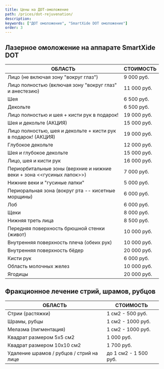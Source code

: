 ```yaml
---
title: Цены на ДОТ-омоложение
path: /prices/dot-rejuvenation/
description:
keywords: ["ДОТ омоложение", "SmartXide DOT омоложение"]
order: 3
---
```


## Лазерное омоложение на аппарате SmartXide DOT

| ОБЛАСТЬ                                                               | СТОИМОСТЬ   |
|-----------------------------------------------------------------------|-------------|
| Лицо (не включая зону "вокруг глаз")                                  | 9 000 руб.  |
| Лицо полностью (включая зону "вокруг глаз" и анестезию)               | 11 000 руб. |
| Шея                                                                   | 6 500 руб.  |
| Декольте                                                              | 6 500 руб.  |
| Лицо полностью и шея + кисти рук в подарок!                           | 19 000 руб. |
| Шея и декольте (АКЦИЯ)                                                | 15 000 руб. |
| Лицо полностью, шея и декольте + кисти рук в подарок! (АКЦИЯ)         | 19 000 руб. |
| Глубокое декольте                                                     | 12 000 руб. |
| Шея и глубокое декольте                                               | 15 000 руб. |
| Лицо, шея и кисти рук                                                 | 16 000 руб. |
| Периорбитальные зоны (верхние и нижние веки + зона <<гусиных лапок>>) | 7 000 руб.  |
| Нижние веки и "гусиные лапки"                                         | 5 000 руб.  |
| Периоральная зона (вокруг рта -- кисетные морщины)                    | 6 000 руб.  |
| Лоб                                                                   | 6 000 руб.  |
| Щеки                                                                  | 8 000 руб.  |
| Нижняя треть лица                                                     | 8 500 руб.  |
| Передняя поверхность брюшной стенки (живот)                           | 10 000 руб. |
| Внутренняя поверхность плеча (обеих рук)                              | 10 000 руб. |
| Внутренняя поверхность бёдер                                          | 20 000 руб. |
| Кисти рук                                                             | 6 000 руб.  |
| Область молочных желез                                                | 10 000 руб. |
| Ягодицы                                                               | 20 000 руб. |


## Фракционное лечение стрий, шрамов, рубцов

| ОБЛАСТЬ                                  | СТОИМОСТЬ             |
|------------------------------------------|-----------------------|
| Стрии (растяжки)                         | 1 см2 - 500 руб.      |
| Шрамы, рубцы                             | 1 см2 - 1000 руб.     |
| Мелазма (пигментация)                    | 1 см2 - 1000 руб.     |
| Квадрат размером 5х5 см2                 | 1 000 руб.            |
| Квадрат размером 10х10 см2               | 1 700 руб.            |
| Удаление шрамов / рубцов / стрий на лице | до 1 см2 - 1 500 руб. |
